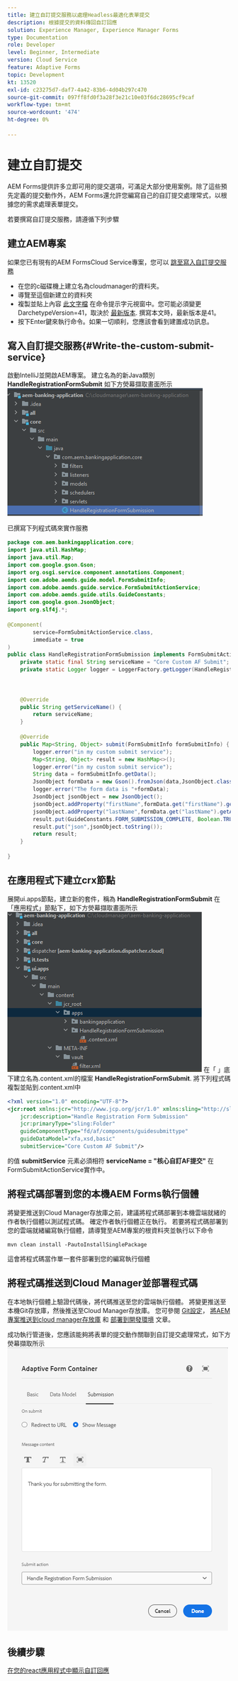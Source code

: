 ```yaml
---
title: 建立自訂提交服務以處理Headless最適化表單提交
description: 根據提交的資料傳回自訂回應
solution: Experience Manager, Experience Manager Forms
type: Documentation
role: Developer
level: Beginner, Intermediate
version: Cloud Service
feature: Adaptive Forms
topic: Development
kt: 13520
exl-id: c23275d7-daf7-4a42-83b6-4d04b297c470
source-git-commit: 097ff8fd0f3a28f3e21c10e03f6dc28695cf9caf
workflow-type: tm+mt
source-wordcount: '474'
ht-degree: 0%

---
```


# 建立自訂提交

AEM Forms提供許多立即可用的提交選項，可滿足大部分使用案例。除了這些預先定義的提交動作外，AEM Forms還允許您編寫自己的自訂提交處理常式，以根據您的需求處理表單提交。

若要撰寫自訂提交服務，請遵循下列步驟

## 建立AEM專案

如果您已有現有的AEM FormsCloud Service專案，您可以 [跳至寫入自訂提交服務](#Write-the-custom-submit-service)

* 在您的c磁碟機上建立名為cloudmanager的資料夾。
* 導覽至這個新建立的資料夾
* 複製並貼上內容 [此文字檔](./assets/creating-maven-project.txt) 在命令提示字元視窗中。您可能必須變更DarchetypeVersion=41，取決於 [最新版本](https://github.com/adobe/aem-project-archetype/releases). 撰寫本文時，最新版本是41。
* 按下Enter鍵來執行命令。如果一切順利，您應該會看到建置成功訊息。

## 寫入自訂提交服務{#Write-the-custom-submit-service}

啟動IntelliJ並開啟AEM專案。 建立名為的新Java類別 **HandleRegistrationFormSubmit** 如下方熒幕擷取畫面所示
![custom-submit-service](./assets/custom-submit-service.png)

已撰寫下列程式碼來實作服務

```java
package com.aem.bankingapplication.core;
import java.util.HashMap;
import java.util.Map;
import com.google.gson.Gson;
import org.osgi.service.component.annotations.Component;
import com.adobe.aemds.guide.model.FormSubmitInfo;
import com.adobe.aemds.guide.service.FormSubmitActionService;
import com.adobe.aemds.guide.utils.GuideConstants;
import com.google.gson.JsonObject;
import org.slf4j.*;

@Component(
        service=FormSubmitActionService.class,
        immediate = true
)
public class HandleRegistrationFormSubmission implements FormSubmitActionService {
    private static final String serviceName = "Core Custom AF Submit";
    private static Logger logger = LoggerFactory.getLogger(HandleRegistrationFormSubmission.class);



    @Override
    public String getServiceName() {
        return serviceName;
    }

    @Override
    public Map<String, Object> submit(FormSubmitInfo formSubmitInfo) {
        logger.error("in my custom submit service");
        Map<String, Object> result = new HashMap<>();
        logger.error("in my custom submit service");
        String data = formSubmitInfo.getData();
        JsonObject formData = new Gson().fromJson(data,JsonObject.class);
        logger.error("The form data is "+formData);
        JsonObject jsonObject = new JsonObject();
        jsonObject.addProperty("firstName",formData.get("firstName").getAsString());
        jsonObject.addProperty("lastName",formData.get("lastName").getAsString());
        result.put(GuideConstants.FORM_SUBMISSION_COMPLETE, Boolean.TRUE);
        result.put("json",jsonObject.toString());
        return result;
    }

}
```

## 在應用程式下建立crx節點

展開ui.apps節點，建立新的套件，稱為 **HandleRegistrationFormSubmit** 在「應用程式」節點下，如下方熒幕擷取畫面所示
![crx-node](./assets/crx-node.png)
在「 」底下建立名為.content.xml的檔案 **HandleRegistrationFormSubmit**. 將下列程式碼複製並貼到.content.xml中

```xml
<?xml version="1.0" encoding="UTF-8"?>
<jcr:root xmlns:jcr="http://www.jcp.org/jcr/1.0" xmlns:sling="http://sling.apache.org/jcr/sling/1.0"
    jcr:description="Handle Registration Form Submission"
    jcr:primaryType="sling:Folder"
    guideComponentType="fd/af/components/guidesubmittype"
    guideDataModel="xfa,xsd,basic"
    submitService="Core Custom AF Submit"/>
```

的值 **submitService** 元素必須相符  **serviceName = &quot;核心自訂AF提交&quot;** 在FormSubmitActionService實作中。

## 將程式碼部署到您的本機AEM Forms執行個體

將變更推送到Cloud Manager存放庫之前，建議將程式碼部署到本機雲端就緒的作者執行個體以測試程式碼。 確定作者執行個體正在執行。
若要將程式碼部署到您的雲端就緒編寫執行個體，請導覽至AEM專案的根資料夾並執行以下命令

```
mvn clean install -PautoInstallSinglePackage
```

這會將程式碼當作單一套件部署到您的編寫執行個體

## 將程式碼推送到Cloud Manager並部署程式碼

在本地執行個體上驗證代碼後，將代碼推送至您的雲端執行個體。
將變更推送至本機Git存放庫，然後推送至Cloud Manager存放庫。 您可參閱  [Git設定](https://experienceleague.adobe.com/docs/experience-manager-learn/cloud-service/forms/developing-for-cloud-service/setup-git.html)， [將AEM專案推送到cloud manager存放庫](https://experienceleague.adobe.com/docs/experience-manager-learn/cloud-service/forms/developing-for-cloud-service/push-project-to-cloud-manager-git.html) 和 [部署到開發環境](https://experienceleague.adobe.com/docs/experience-manager-learn/cloud-service/forms/developing-for-cloud-service/deploy-to-dev-environment.html) 文章。

成功執行管道後，您應該能夠將表單的提交動作關聯到自訂提交處理常式，如下方熒幕擷取所示
![submit-action](./assets/configure-submit-action.png)

## 後續步驟

[在您的react應用程式中顯示自訂回應](./handle-response-react-app.md)

